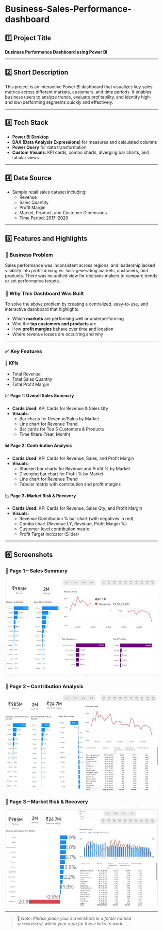 # Business-Sales-Performance-dashboard

## 1️⃣ Project Title  
**Business Performance Dashboard using Power BI**

---

## 2️⃣ Short Description  
This project is an interactive Power BI dashboard that visualizes key sales metrics across different markets, customers, and time periods. It enables business users to analyze trends, evaluate profitability, and identify high- and low-performing segments quickly and effectively.

---

## 3️⃣ Tech Stack  
- **Power BI Desktop**
- **DAX (Data Analysis Expressions)** for measures and calculated columns  
- **Power Query** for data transformation  
- **Custom Visuals**: KPI cards, combo charts, diverging bar charts, and tabular views  

---

## 4️⃣ Data Source  
- Sample retail sales dataset including:
  - Revenue  
  - Sales Quantity  
  - Profit Margin  
  - Market, Product, and Customer Dimensions  
  - Time Period: 2017–2020

---

## 5️⃣ Features and Highlights  

### 🧩 Business Problem  
Sales performance was inconsistent across regions, and leadership lacked visibility into profit-driving vs. loss-generating markets, customers, and products. There was no unified view for decision-makers to compare trends or set performance targets.

### 🎯 Why This Dashboard Was Built  
To solve the above problem by creating a centralized, easy-to-use, and interactive dashboard that highlights:
- Which **markets** are performing well or underperforming  
- Who the **top customers and products** are  
- How **profit margins** behave over time and location  
- Where revenue losses are occurring and why

---

### ✅ Key Features  

#### 📌 KPIs  
- Total Revenue  
- Total Sales Quantity  
- Total Profit Margin  

#### 📈 Page 1: Overall Sales Summary  
- **Cards Used**: KPI Cards for Revenue & Sales Qty  
- **Visuals**:  
  - Bar charts for Revenue/Sales by Market  
  - Line chart for Revenue Trend  
  - Bar cards for Top 5 Customers & Products  
  - Time filters (Year, Month)

#### 📊 Page 2: Contribution Analysis  
- **Cards Used**: KPI Cards for Revenue, Sales, and Profit Margin  
- **Visuals**:  
  - Stacked bar charts for Revenue and Profit % by Market  
  - Diverging bar chart for Profit % by Market  
  - Line chart for Revenue Trend  
  - Tabular matrix with contribution and profit margins

#### 📉 Page 3: Market Risk & Recovery  
- **Cards Used**: KPI Cards for Revenue, Sales Qty, and Profit Margin  
- **Visuals**:  
  - Revenue Contribution % bar chart (with negatives in red)  
  - Combo chart (Revenue LY, Revenue, Profit Margin %)  
  - Customer-level contribution matrix  
  - Profit Target Indicator (Slider)

---

## 6️⃣ Screenshots  

### 🔹 Page 1 – Sales Summary  
![Page 1](Page1-Sales-Overview.png)

### 🔹 Page 2 – Contribution Analysis  
![Page 2](Page2-contribution.png)

### 🔹 Page 3 – Market Risk & Recovery  
![Page 3](Page3-Risk-recovery.png)

---

> 📁 *Note: Please place your screenshots in a folder named `screenshots/` within your repo for these links to work.*
